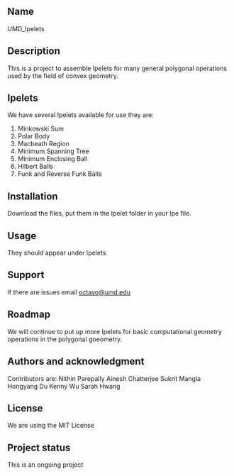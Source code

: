 ## Name
UMD_Ipelets

## Description
This is a project to assemble Ipelets for many general polygonal operations used by the field of convex geometry.

## Ipelets
We have several Ipelets available for use they are:
1. Minkowski Sum
2. Polar Body
3. Macbeath Region
5. Minimum Spanning Tree
6. Minimum Enclosing Ball
7. Hilbert Balls
8. Funk and Reverse Funk Balls

## Installation
Download the files, put them in the Ipelet folder in your Ipe file.

## Usage
They should appear under Ipelets.

## Support
If there are issues email octavo@umd.edu

## Roadmap
We will continue to put up more Ipelets for basic computational geometry operations in the polygonal goeometry. 

## Authors and acknowledgment
Contributors are:
Nithin Parepally 
Ainesh Chatterjee
Sukrit Mangla
Hongyang Du
Kenny Wu
Sarah Hwang

## License
We are using the MIT License

## Project status
This is an ongoing project
